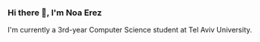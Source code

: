 ### Hi there 👋, I'm Noa Erez

I'm currently a 3rd-year Computer Science student at Tel Aviv University.


<!--
**noae1/noae1** is a ✨ _special_ ✨ repository because its `README.md` (this file) appears on your GitHub profile.

Here are some ideas to get you started:

- 🔭 I’m currently working on ...
- 🌱 I’m currently learning ...
- 👯 I’m looking to collaborate on ...
- 🤔 I’m looking for help with ...
- 💬 Ask me about ...
- 📫 How to reach me: erezereznoa@gmail.com
- 😄 Pronouns: ...
- ⚡ Fun fact: ...
-->
